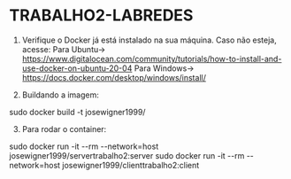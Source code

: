 # TRABALHO2-LABREDES

1) Verifique o Docker já está instalado na sua máquina. Caso não esteja, acesse:
Para Ubuntu-> https://www.digitalocean.com/community/tutorials/how-to-install-and-use-docker-on-ubuntu-20-04
Para Windows-> https://docs.docker.com/desktop/windows/install/


2) Buildando a imagem:

sudo docker build -t josewigner1999/


3) Para rodar o container:

sudo docker run -it --rm --network=host josewigner1999/servertrabalho2:server
sudo docker run -it --rm --network=host josewigner1999/clienttrabalho2:client


